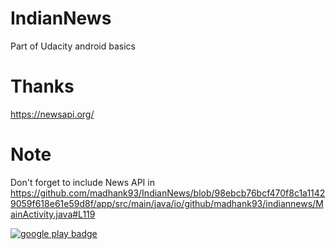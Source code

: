 # IndianNews
Part of Udacity android basics


Thanks
=======
https://newsapi.org/


Note
=====
Don't forget to include News API in https://github.com/madhank93/IndianNews/blob/98ebcb76bcf470f8c1a11429059f618e61e59d8f/app/src/main/java/io/github/madhank93/indiannews/MainActivity.java#L119


<a href='https://play.google.com/store/apps/details?id=io.github.madhank93.indiannews'>
<img src='https://cdn.iconscout.com/public/images/icon/free/png-128/google-play-badge-brand-logo-336887e54057ddcb-128x128.png' border='0' alt="google play badge" />
</a>
